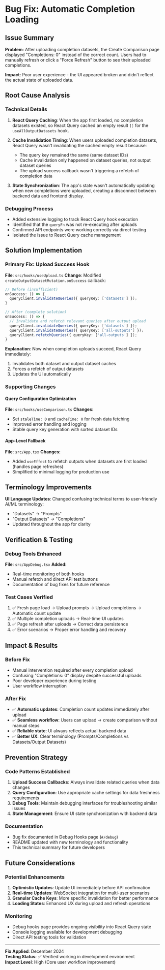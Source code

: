 # Bug Fix: Automatic Completion Loading

## Issue Summary
**Problem**: After uploading completion datasets, the Create Comparison page displayed "Completions: 0" instead of the correct count. Users had to manually refresh or click a "Force Refresh" button to see their uploaded completions.

**Impact**: Poor user experience - the UI appeared broken and didn't reflect the actual state of uploaded data.

## Root Cause Analysis

### Technical Details
1. **React Query Caching**: When the app first loaded, no completion datasets existed, so React Query cached an empty result `[]` for the `useAllOutputDatasets` hook.

2. **Cache Invalidation Timing**: When users uploaded completion datasets, React Query wasn't invalidating the cached empty result because:
   - The query key remained the same (same dataset IDs)
   - Cache invalidation only happened on dataset queries, not output dataset queries
   - The upload success callback wasn't triggering a refetch of completion data

3. **State Synchronization**: The app's state wasn't automatically updating when new completions were uploaded, creating a disconnect between backend data and frontend display.

### Debugging Process
- Added extensive logging to track React Query hook execution
- Identified that the `queryFn` was not re-executing after uploads
- Confirmed API endpoints were working correctly via direct testing
- Isolated the issue to React Query cache management

## Solution Implementation

### Primary Fix: Upload Success Hook
**File**: `src/hooks/useUpload.ts`
**Change**: Modified `createOutputDatasetMutation.onSuccess` callback:

```typescript
// Before (insufficient)
onSuccess: () => {
  queryClient.invalidateQueries({ queryKey: ['datasets'] });
}

// After (complete solution)
onSuccess: () => {
  // Invalidate and refetch relevant queries after output upload
  queryClient.invalidateQueries({ queryKey: ['datasets'] });
  queryClient.invalidateQueries({ queryKey: ['all-outputs'] });
  queryClient.refetchQueries({ queryKey: ['all-outputs'] });
}
```

**Explanation**: Now when completion uploads succeed, React Query immediately:
1. Invalidates both dataset and output dataset caches
2. Forces a refetch of output datasets
3. Updates the UI automatically

### Supporting Changes

#### Query Configuration Optimization
**File**: `src/hooks/useComparison.ts`
**Changes**:
- Set `staleTime: 0` and `cacheTime: 0` for fresh data fetching
- Improved error handling and logging
- Stable query key generation with sorted dataset IDs

#### App-Level Fallback
**File**: `src/App.tsx` 
**Changes**:
- Added `useEffect` to refetch outputs when datasets are first loaded (handles page refreshes)
- Simplified to minimal logging for production use

## Terminology Improvements

**UI Language Updates**: Changed confusing technical terms to user-friendly AI/ML terminology:
- "Datasets" → "Prompts" 
- "Output Datasets" → "Completions"
- Updated throughout the app for clarity

## Verification & Testing

### Debug Tools Enhanced
**File**: `src/AppDebug.tsx`
**Added**: 
- Real-time monitoring of both hooks
- Manual refetch and direct API test buttons
- Documentation of bug fixes for future reference

### Test Cases Verified
1. ✅ Fresh page load → Upload prompts → Upload completions → Automatic count update
2. ✅ Multiple completion uploads → Real-time UI updates
3. ✅ Page refresh after uploads → Correct data persistence
4. ✅ Error scenarios → Proper error handling and recovery

## Impact & Results

### Before Fix
- Manual intervention required after every completion upload
- Confusing "Completions: 0" display despite successful uploads  
- Poor developer experience during testing
- User workflow interruption

### After Fix
- ✅ **Automatic updates**: Completion count updates immediately after upload
- ✅ **Seamless workflow**: Users can upload → create comparison without manual steps  
- ✅ **Reliable state**: UI always reflects actual backend data
- ✅ **Better UX**: Clear terminology (Prompts/Completions vs Datasets/Output Datasets)

## Prevention Strategy

### Code Patterns Established
1. **Upload Success Callbacks**: Always invalidate related queries when data changes
2. **Query Configuration**: Use appropriate cache settings for data freshness requirements  
3. **Debug Tools**: Maintain debugging interfaces for troubleshooting similar issues
4. **State Management**: Ensure UI state synchronization with backend data

### Documentation
- Bug fix documented in Debug Hooks page (`#/debug`)
- README updated with new terminology and functionality
- This technical summary for future developers

## Future Considerations

### Potential Enhancements
1. **Optimistic Updates**: Update UI immediately before API confirmation
2. **Real-time Updates**: WebSocket integration for multi-user scenarios
3. **Granular Cache Keys**: More specific invalidation for better performance
4. **Loading States**: Enhanced UX during upload and refresh operations

### Monitoring
- Debug hooks page provides ongoing visibility into React Query state
- Console logging available for development debugging
- Direct API testing tools for validation

---

**Fix Applied**: December 2024  
**Testing Status**: ✅ Verified working in development environment  
**Impact Level**: High (Core user workflow improvement)